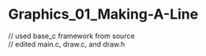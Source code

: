 # Graphics_01_Making-A-Line

// used base_c framework from source \
// edited main.c, draw.c, and draw.h

